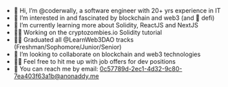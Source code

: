 - 👋 Hi, I’m @coderwally, a software engineer with 20+ yrs experience in IT
- 👀 I’m interested in and fascinated by blockchain and web3 (and 💜 defi)
- 🌱 I’m currently learning more about Solidity, ReactJS and NextJS
- 👷‍♂️ Working on the cryptozombies.io Solidity tutorial
- 👨‍🎓 Graduated all @LearnWeb3DAO tracks (Freshman/Sophomore/Junior/Senior)
- 💞️ I’m looking to collaborate on blockchain and web3 technologies
- 👨‍💼 Feel free to hit me up with job offers for dev positions
- 📧 You can reach me by email: 0c57789d-2ec1-4d32-9c80-7ea403f63a1b@anonaddy.me

<!---
coderwally/coderwally is a ✨ special ✨ repository because its `README.md` (this file) appears on your GitHub profile.
You can click the Preview link to take a look at your changes.
--->
